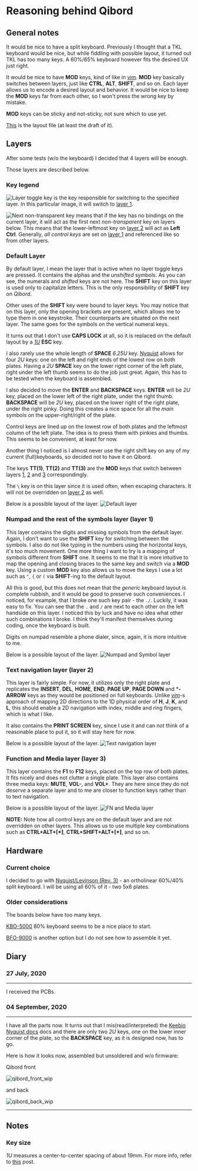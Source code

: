 # Reasoning behind **Qibord**

## General notes

It would be nice to have a split keyboard. Previously I thought that a TKL keyboard would be nice, but while fiddling with possible layout, it turned out TKL has too many keys. A 60%/65% keyboard however fits the desired UX just right.

It would be nice to have **MOD** keys, kind of like in [vim](vim.org). **MOD** key basically switches between layers, just like **CTRL**, **ALT**, **SHIFT**, and so on. Each layer allows us to encode a desired layout and behavior. It would be nice to keep the **MOD** keys far from each other, so I won't press the wrong key by mistake.

**MOD** keys can be sticky and not-sticky, not sure which to use yet.

[This](qibord_layout.json) is the layout file (at least the draft of it).

## Layers

After some tests (w/o the keyboard) I decided that 4 layers will be enough.

Those layers are described below.

### Key legend

![Layer toggle key](layers/layer_toggle_key_small.jpg) is the key responsible for switching to the specified layer. In this particular image, it will switch to [layer 1](#numpad-and-the-rest-of-the-symbols-layer-layer-1).

![Next non-transparent key](layers/next_non_transparent_key_small.jpg) means that if the key has no bindings on the current layer, it will act as the first next *non-transparent* key on layers below. This means that the lower-leftmost key on [layer 2](#text-navigation-layer-layer-2) will act as **Left Ctrl**. Generally, _all control keys_ are set on [layer 1](#key-size) and referenced like so from other layers.

### Default Layer

By default layer, I mean the layer that is active when no layer toggle keys are pressed. It contains the alphas and the _unshifted_ symbols. As you can see, the numerals and _shifted_ keys are not here. The **SHIFT** key on this layer is used only to capitalize letters. This is the only responsibility of **SHIFT** key on _Qibord_.

Other uses of the **SHIFT** key were bound to layer keys. You may notice that on this layer, only the opening brackets are present, which allows me to type them in one keystroke. Their counterparts are situated on the next layer. The same goes for the symbols on the vertical numeral keys.

It turns out that I don't use **CAPS LOCK** at all, so it is replaced on the default layout by a [_1U_](#key-size) **ESC** key.

I also rarely use the whole length of **SPACE** _6.25U_ key. [Nyquist](https://keeb.io/collections/split-keyboard-parts/products/nyquist-keyboard) allows for four _2U_ keys: one on the left and right ends of the lowest row on both plates. Having a _2U_ **SPACE** key on the lower right corner of the left plate, right under the left thumb seems to do the job just great. Again, this has to be tested when the keyboard is assembled.

I also decided to move the **ENTER** and **BACKSPACE** keys. **ENTER** will be _2U_ key, placed on the lower left of the right plate, under the right thumb. **BACKSPACE** will be _2U_ key, placed on the lower right of the right plate, under the right pinky. Doing this creates a nice space for all the _main_ symbols on the upper-right/right of the plate.

Control keys are lined up on the lowest row of both plates and the leftmost column of the left plate. The idea is to press them with pinkies and thumbs. This seems to be convenient, at least for now.

Another thing I noticed is I almost never use the right shift key on any of my current (full)keyboards, so decided not to have it on Qibord.

The keys **TT(1)**, **TT(2)** and **TT(3)** are the **MOD** keys that switch between layers [1](#numpad-and-the-rest-of-the-symbols-layer-layer-1), [2](#text-navigation-layer-layer-2) and [3](#fn-and-media-layer-layer-3) correspondingly.

The `\` key is on this layer since it is used often, when escaping characters. It will not be overridden on [layer 2](#text-navigation-layer-layer-2) as well.

Below is a possible layout of the layer.
![Default layer](layers/default_layout.jpg)

### Numpad and the rest of the symbols layer (layer 1)

This layer contains the digits and missing symbols from the default layer. Again, I don't want to use the **SHIFT** key for switching between the symbols. I also do not like typing in the numbers using the horizontal keys, it's too much movement. One more thing I want to try is a mapping of symbols different from **SHIFT** one. It seems to me that it is more intuitive to map the opening and closing braces to the same key and switch via a ****MOD**** key. Using a custom **MOD** key also allows us to move the keys I use a lot such as `"`, `{` or `(` via **SHIFT**-ing to the default layout.

All this is good, but this does not mean that the _generic_ keyboard layout is complete rubbish, and it would be good to preserve such conveniences. I noticed, for example, that I broke one such key pair - the `./`. Luckily, it was easy to fix. You can see that the `.` and `/` are next to each other on the left handside on this layer. I noticed this by luck and have no idea what other such combinations I broke. I think they'll manifest themselves during coding, once the keyboard is built.

Digits on numpad resemble a phone dialer, since, again, it is more intuitive to me.

Below is a possible layout of the layer.
![Numpad and Symbol layer](layers/numpad_and_symbols.jpg)

### Text navigation layer (layer 2)

This layer is fairly simple. For now, it utilizes only the right plate and replicates the **INSERT**, **DEL**, **HOME**, **END**, **PAGE UP**, **PAGE DOWN** and ***-ARROW** keys as they would be positioned on full keyboards. Unlike [_vim_](vim.org)-s approach of mapping 2D directions to the 1D physical order of **H**, **J**, **K**, and **L**, this should enable a 2D navigation with index, middle and ring fingers, which is what I like.

It also contains the **PRINT SCREEN** key, since I use it and can not think of a reasonable place to put it, so it will stay here for now.

Below is a possible layout of the layer.
![Text navigation layer](layers/text_navigation.jpg)

### Function and Media layer (layer 3)

This layer contains the **F1** to **F12** keys, placed on the top row of both plates. It fits nicely and does not clutter a single plate. This layer also contains three media keys: **MUTE**, **VOL-**, and **VOL+**. They are here since they do not _deserve_ a separate layer and to me are closer to function keys rather than to text navigation.

Below is a possible layout of the layer.
![**FN** and Media layer](layers/fn_keys_and_media.jpg)

**NOTE:** Note how all control keys are on the default layer and are not overridden on other layers. This allows us to use multiple key combinations such as **CTRL+ALT+[*]**, **CTRL+SHIFT+ALT+[*]**, and so on.

## Hardware

### Current choice

I decided to go with [Nyquist/Levinson (Rev. 3)](https://keeb.io/collections/split-keyboard-parts/products/nyquist-keyboard) - an ortholinear 60%/40% split keyboard. I will be using all 60% of it - two 5x6 plates.

### Older considerations

The boards below have too many keys.

[KBO-5000](https://keeb.io/collections/frontpage/products/kbo-5000-split-staggered-80-keyboard) 80% keyboard seems to be a nice place to start.

[BFO-9000](https://keeb.io/collections/frontpage/products/bfo-9000-keyboard-customizable-full-size-split-ortholinear) is another option but I do not see how to assemble it yet.

## Diary

### 27 July, 2020

----

I received the PCBs.

### 04 September, 2020

----

I have all the parts now. It turns out that I mis(read/interpreted) the [Keebio Nyquist docs](https://keeb.io/collections/split-keyboard-parts/products/nyquist-keyboard) docs and there are only two _2U_ keys, one on the lower inner corner of the plate, so the **BACKSPACE** key, as it is designed now, has to go.

Here is how it looks now, assembled but unsoldered and w/o firmware:

Qibord front

![qibord_front_wip](qibord/qibord_front_wip.jpg)

and back

![qibord_back_wip](qibord/qibord_back_wip.jpg)

----

## Notes

### Key size

_1U_ measures a center-to-center spacing of about 19mm. For more info, refer to [this](https://www.reddit.com/r/MechanicalKeyboards/wiki/keycap_guides#wiki_key_spacing) post.
